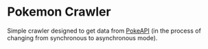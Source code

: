 # Pokemon Crawler

Simple crawler designed to get data from [PokeAPI](https://pokeapi.co/) (in the process of changing from synchronous to asynchronous mode). 
